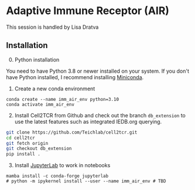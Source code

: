 # Adaptive Immune Receptor (AIR)

This session is handled by Lisa Dratva

## Installation

0. Python installation

You need to have Python 3.8 or newer installed on your system. If you don't have
Python installed, I recommend installing [Miniconda](https://docs.conda.io/en/latest/miniconda.html).

1. Create a new conda environment

```
conda create --name imm_air_env python=3.10
conda activate imm_air_env
```

2. Install Cell2TCR from Github and check out the branch ```db_extension``` to use the latest features such as integrated IEDB.org querying. 

```bash
git clone https://github.com/Teichlab/cell2tcr.git
cd cell2tcr
git fetch origin
git checkout db_extension
pip install .
```

3. Install [JupyterLab](https://jupyter.org/install) to work in notebooks

```
mamba install -c conda-forge jupyterlab
# python -m ipykernel install --user --name imm_air_env # TBD
```

